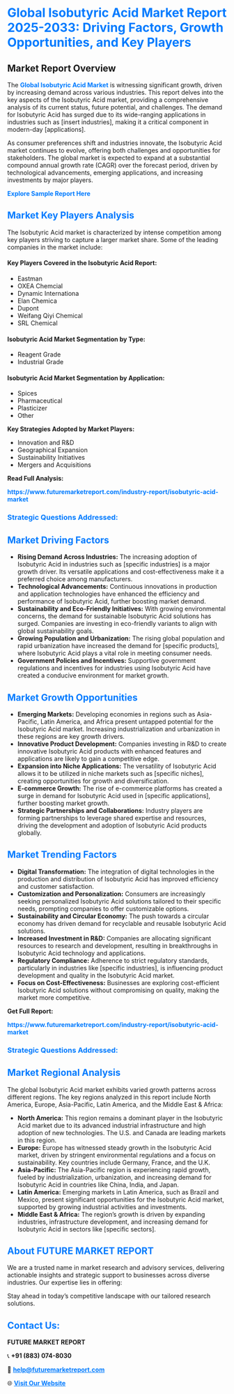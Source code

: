<h1 style="color: #007BFF;">Global Isobutyric Acid Market Report 2025-2033: Driving Factors, Growth Opportunities, and Key Players</h1>

<section id="overview">
<h2>Market Report Overview</h2>
<p>The <a href="https://www.futuremarketreport.com/industry-report/isobutyric-acid-market" style="color: #007BFF; text-decoration: none;"><strong>Global Isobutyric Acid Market</strong></a> is witnessing significant growth, driven by increasing demand across various industries. This report delves into the key aspects of the Isobutyric Acid market, providing a comprehensive analysis of its current status, future potential, and challenges. The demand for Isobutyric Acid has surged due to its wide-ranging applications in industries such as [insert industries], making it a critical component in modern-day [applications].</p>
<p>As consumer preferences shift and industries innovate, the Isobutyric Acid market continues to evolve, offering both challenges and opportunities for stakeholders. The global market is expected to expand at a substantial compound annual growth rate (CAGR) over the forecast period, driven by technological advancements, emerging applications, and increasing investments by major players.</p>
</section>

<section id="overview">
<p><a href="https://www.futuremarketreport.com/request-sample/reportId=85210" style="color: #007BFF; text-decoration: none;"><strong>Explore Sample Report Here</strong></a></p>
</section>

<section id="key-players">
<h2 style="color: #007BFF;">Market Key Players Analysis</h2>
<p>The Isobutyric Acid market is characterized by intense competition among key players striving to capture a larger market share. Some of the leading companies in the market include:</p>
<h4>Key Players Covered in the Isobutyric Acid Report:</h4>
<ul><li>Eastman</li><li>OXEA Chemcial</li><li>Dynamic Internationa</li><li>Elan Chemica</li><li>Dupont</li><li>Weifang Qiyi Chemical</li><li>SRL Chemical</li></ul>
<h4>Isobutyric Acid Market Segmentation by Type:</h4>
<ul><li>Reagent Grade</li><li>Industrial Grade</li></ul>

<h4>Isobutyric Acid Market Segmentation by Application:</h4>
<ul><li>Spices</li><li>Pharmaceutical</li><li>Plasticizer</li><li>Other</li></ul>
<p><strong>Key Strategies Adopted by Market Players:</strong></p>
<ul>
<li>Innovation and R&D</li>
<li>Geographical Expansion</li>
<li>Sustainability Initiatives</li>
<li>Mergers and Acquisitions</li>
</ul>
</section>

<section>
<p><strong>Read Full Analysis: </strong></p><a href="https://www.futuremarketreport.com/industry-report/isobutyric-acid-market" style="color: #007BFF; text-decoration: none;"><strong>https://www.futuremarketreport.com/industry-report/isobutyric-acid-market</strong></a>
<h3 style="color: #007BFF;">Strategic Questions Addressed:</h3>
</section>

<section id="driving-factors">
<h2 style="color: #007BFF;">Market Driving Factors</h2>
<ul>
<li><strong>Rising Demand Across Industries:</strong> The increasing adoption of Isobutyric Acid in industries such as [specific industries] is a major growth driver. Its versatile applications and cost-effectiveness make it a preferred choice among manufacturers.</li>
<li><strong>Technological Advancements:</strong> Continuous innovations in production and application technologies have enhanced the efficiency and performance of Isobutyric Acid, further boosting market demand.</li>
<li><strong>Sustainability and Eco-Friendly Initiatives:</strong> With growing environmental concerns, the demand for sustainable Isobutyric Acid solutions has surged. Companies are investing in eco-friendly variants to align with global sustainability goals.</li>
<li><strong>Growing Population and Urbanization:</strong> The rising global population and rapid urbanization have increased the demand for [specific products], where Isobutyric Acid plays a vital role in meeting consumer needs.</li>
<li><strong>Government Policies and Incentives:</strong> Supportive government regulations and incentives for industries using Isobutyric Acid have created a conducive environment for market growth.</li>
</ul>
</section>

<section id="growth-opportunities">
<h2 style="color: #007BFF;">Market Growth Opportunities</h2>
<ul>
<li><strong>Emerging Markets:</strong> Developing economies in regions such as Asia-Pacific, Latin America, and Africa present untapped potential for the Isobutyric Acid market. Increasing industrialization and urbanization in these regions are key growth drivers.</li>
<li><strong>Innovative Product Development:</strong> Companies investing in R&D to create innovative Isobutyric Acid products with enhanced features and applications are likely to gain a competitive edge.</li>
<li><strong>Expansion into Niche Applications:</strong> The versatility of Isobutyric Acid allows it to be utilized in niche markets such as [specific niches], creating opportunities for growth and diversification.</li>
<li><strong>E-commerce Growth:</strong> The rise of e-commerce platforms has created a surge in demand for Isobutyric Acid used in [specific applications], further boosting market growth.</li>
<li><strong>Strategic Partnerships and Collaborations:</strong> Industry players are forming partnerships to leverage shared expertise and resources, driving the development and adoption of Isobutyric Acid products globally.</li>
</ul>
</section>

<section id="trending-factors">
<h2 style="color: #007BFF;">Market Trending Factors</h2>
<ul>
<li><strong>Digital Transformation:</strong> The integration of digital technologies in the production and distribution of Isobutyric Acid has improved efficiency and customer satisfaction.</li>
<li><strong>Customization and Personalization:</strong> Consumers are increasingly seeking personalized Isobutyric Acid solutions tailored to their specific needs, prompting companies to offer customizable options.</li>
<li><strong>Sustainability and Circular Economy:</strong> The push towards a circular economy has driven demand for recyclable and reusable Isobutyric Acid solutions.</li>
<li><strong>Increased Investment in R&D:</strong> Companies are allocating significant resources to research and development, resulting in breakthroughs in Isobutyric Acid technology and applications.</li>
<li><strong>Regulatory Compliance:</strong> Adherence to strict regulatory standards, particularly in industries like [specific industries], is influencing product development and quality in the Isobutyric Acid market.</li>
<li><strong>Focus on Cost-Effectiveness:</strong> Businesses are exploring cost-efficient Isobutyric Acid solutions without compromising on quality, making the market more competitive.</li>
</ul>
</section>

<section>
<p><strong>Get Full Report: </strong></p><a href="https://www.futuremarketreport.com/industry-report/isobutyric-acid-market" style="color: #007BFF; text-decoration: none;"><strong>https://www.futuremarketreport.com/industry-report/isobutyric-acid-market</strong></a>
<h3 style="color: #007BFF;">Strategic Questions Addressed:</h3>
</section>


<section id="regional-analysis">
<h2 style="color: #007BFF;">Market Regional Analysis</h2>
<p>The global Isobutyric Acid market exhibits varied growth patterns across different regions. The key regions analyzed in this report include North America, Europe, Asia-Pacific, Latin America, and the Middle East & Africa:</p>
<ul>
<li><strong>North America:</strong> This region remains a dominant player in the Isobutyric Acid market due to its advanced industrial infrastructure and high adoption of new technologies. The U.S. and Canada are leading markets in this region.</li>
<li><strong>Europe:</strong> Europe has witnessed steady growth in the Isobutyric Acid market, driven by stringent environmental regulations and a focus on sustainability. Key countries include Germany, France, and the U.K.</li>
<li><strong>Asia-Pacific:</strong> The Asia-Pacific region is experiencing rapid growth, fueled by industrialization, urbanization, and increasing demand for Isobutyric Acid in countries like China, India, and Japan.</li>
<li><strong>Latin America:</strong> Emerging markets in Latin America, such as Brazil and Mexico, present significant opportunities for the Isobutyric Acid market, supported by growing industrial activities and investments.</li>
<li><strong>Middle East & Africa:</strong> The region’s growth is driven by expanding industries, infrastructure development, and increasing demand for Isobutyric Acid in sectors like [specific sectors].</li>
</ul>
</section>

<footer>
<h2 style="color: #007BFF;">About FUTURE MARKET REPORT</h2>
<p>We are a trusted name in market research and advisory services, delivering actionable insights and strategic support to businesses across diverse industries. Our expertise lies in offering:</p>

<p>Stay ahead in today’s competitive landscape with our tailored research solutions.</p>

<h2 style="color: #007BFF;">Contact Us:</h2>
<p><strong>FUTURE MARKET REPORT</strong></p>
<p>📞 <strong>+91 (883) 074-8030</strong></p>
<p>📧 <strong><a href="mailto:help@futuremarketreport.com" style="color: #007BFF;">help@futuremarketreport.com</a></strong></p>
<p>🌐 <strong><a href="https://www.futuremarketreport.com/" style="color: #007BFF;">Visit Our Website</a></strong></p>
</footer>